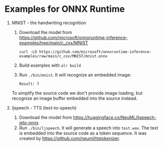 # Examples for ONNX Runtime

1. MNIST - the handwriting recognition

   1. Download the model from https://github.com/microsoft/onnxruntime-inference-examples/tree/main/c_cxx/MNIST

          curl -LO https://github.com/microsoft/onnxruntime-inference-examples/raw/main/c_cxx/MNIST/mnist.onnx

   2. Build examples with `alr build`
   3. Run `./bin/mnist`. It will recognize an embedded image:

          Result: 7

   To simplify the source code we don't provide image loading, but
   recognize an image buffer embedded into the source instead.

2. ljspeech - TTS (text-to-speech)

   1. Download the model from
      https://huggingface.co/NeuML/ljspeech-jets-onnx
   2. Run `./bin/ljspeech`. It will generate a speech into
      `test.wav`. The text is embedded into the source code
      as a token sequence. It was created by
      https://github.com/neuml/ttstokenizer.
